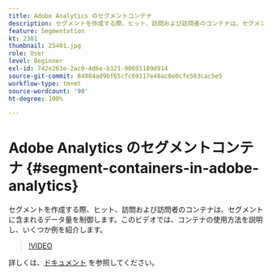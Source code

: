 ```yaml
---
title: Adobe Analytics のセグメントコンテナ
description: セグメントを作成する際、ヒット、訪問および訪問者のコンテナは、セグメントに含まれるデータ量を制御します。このビデオでは、コンテナの使用方法を説明し、いくつか例を紹介します。
feature: Segmentation
kt: 2301
thumbnail: 25401.jpg
role: User
level: Beginner
exl-id: 742e263e-2ac0-4d6e-b321-90691189d914
source-git-commit: 84984ad9bf65cfc69117e40ac0e0cfe503cac5e5
workflow-type: tm+mt
source-wordcount: '90'
ht-degree: 100%

---
```


# Adobe Analytics のセグメントコンテナ {#segment-containers-in-adobe-analytics}

セグメントを作成する際、ヒット、訪問および訪問者のコンテナは、セグメントに含まれるデータ量を制御します。このビデオでは、コンテナの使用方法を説明し、いくつか例を紹介します。

>[!VIDEO](https://video.tv.adobe.com/v/25401/?quality=12&learn=on)

詳しくは、[ドキュメント](https://experienceleague.adobe.com/docs/analytics/components/segmentation/seg-overview.html?lang=ja) を参照してください。
